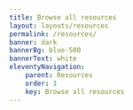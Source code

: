 ```yaml
---
title: Browse all resources
layout: layouts/resources
permalink: /resources/
banner: dark
bannerBg: blue-500
bannerText: white
eleventyNavigation:
    parent: Resources
    order: 1
    key: Browse all resources
---
```

